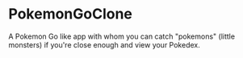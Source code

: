 # PokemonGoClone
A Pokemon Go like app with whom you can catch "pokemons" (little monsters) if you're close enough and view your Pokedex.
